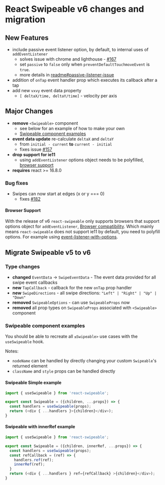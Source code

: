 # React Swipeable v6 changes and migration

## New Features

- include passive event listener option, by default, to internal uses of `addEventListener`
  - solves issue with chrome and lighthouse - [#167](https://github.com/FormidableLabs/react-swipeable/issues/167)
  - set `passive` to `false` only when `preventDefaultTouchmoveEvent` is `true`.
  - more details in [readme#passive-listener-issue](https://github.com/FormidableLabs/react-swipeable#passive-listener-issue)
- addition of `onTap` event handler prop which executes its callback after a tap
- add new `vxvy` event data property
  - `[ deltaX/time, deltaY/time]` - velocity per axis

## Major Changes

- **remove** `<Swipeable>` component
  - see below for an example of how to make your own
  - [Swipeable component examples](https://github.com/FormidableLabs/react-swipeable/blob/main/migration.md#swipeable-component-examples)
- **event data update** re-calculate `deltaX` and `deltaY`
  - from `initial - current` **to** `current - initial`
  - fixes issue [#157](https://github.com/FormidableLabs/react-swipeable/issues/157)
- **drop support for ie11**
  - using `addEventListener` options object needs to be polyfilled, [browser support](https://github.com/FormidableLabs/react-swipeable#browser-support)
- **requires** react >= 16.8.0

### Bug fixes
- Swipes can now start at edges (x or y === 0)
  - fixes [#182](https://github.com/FormidableLabs/react-swipeable/issues/182)

#### Browser Support

With the release of v6 `react-swipeable` only supports browsers that support options object for `addEventListener`, [Browser compatibility](https://developer.mozilla.org/en-US/docs/Web/API/EventTarget/addEventListener#Browser_compatibility). Which mainly means `react-swipeable` does not support ie11 by default, you need to polyfill options. For example using [event-listener-with-options](https://github.com/Macil/event-listener-with-options).

## Migrate Swipeable v5 to v6

### Type changes
- **changed** `EventData` -> `SwipeEventData` - The event data provided for all swipe event callbacks
- **new** `TapCallback` - callback for the new `onTap` prop handler
- **new** `SwipeDirections` - all swipe directions: `"Left" | "Right" | "Up" | "Down"`
- **removed** `SwipeableOptions` - can use `SwipeableProps` now
- **removed** all prop types on `SwipeableProps` associated with `<Swipeable>` component

### Swipeable component examples

You should be able to recreate all `≤Swipeable>` use cases with the `useSwipeable` hook.

Notes:
- `nodeName` can be handled by directly changing your custom `Swipeable`'s returned element
- `className` and `style` props can be handled directly

#### Swipeable Simple example
```js
import { useSwipeable } from 'react-swipeable';

export const Swipeable = ({children, ...props}) => {
  const handlers = useSwipeable(props);
  return (<div { ...handlers }>{children}</div>);
}
```

#### Swipeable with innerRef example
```js
import { useSwipeable } from 'react-swipeable';

export const Swipeable = ({children, innerRef, ...props}) => {
  const handlers = useSwipeable(props);
  const refCallback = (ref) => {
    handlers.ref(ref);
    innerRef(ref);
  }
  return (<div { ...handlers } ref={refCallback} >{children}</div>);
}
```
